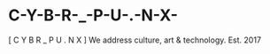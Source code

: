 # C-Y-B-R-_-P-U-.-N-X-
 [ C Y B R _ P U  .  N X ] We address culture, art &amp; technology. Est. 2017
